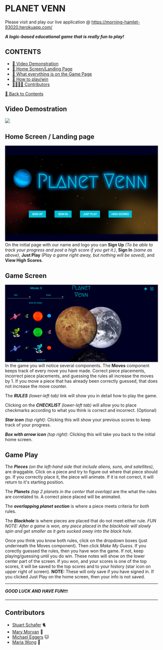 # PLANET VENN #

Please visit and play our live application @ https://morning-hamlet-93020.herokuapp.com/

***A logic-based educational game that is really fun to play!***

<a name="contents"></a>

## CONTENTS ##

- [:movie_camera: Video Demonstration](#demo)
- [:milky_way: Home Screen/Landing Page](#home)
- [:red_circle: What everything is on the Game Page](#gamescreen)
- [:tada: How to play/win](#gameplay)
- [:man::woman::man::woman: Contributors](#contributors)

<a name="contents"></a>

[:file_folder: Back to Contents](#contents)

<a name="demo"></a>
## Video Demostration ##
![](public/images/video.gif)

<a name="home"></a>
## Home Screen / Landing page ##
![](public/images/initial.png)
On the initial page with our name and logo you can **Sign Up** *(To be able to track your progress and post a high score if you get it.)*, **Sign In** *(same as above)*, **Just Play** *(Play a game right away, but nothing will be saved)*, and **View High Scores**.

<a name="gamescreen"></a>
## Game Screen ##
![](public/images/gamescreen.png)
In the game you will notice several components.  The **Moves** component keeps track of every move you have made.  Correct piece placements, incorrect piece placements, and guessing the rules all increase the moves by 1. If you move a piece that has already been correctly guessed, that does not increase the move counter.

The ***RULES*** *(lower-left tab)* link will show you in detail how to play the game.

Clicking on the ***CHECKLIST*** *(lower-left tab)* will allow you to place checkmarks according to what you think is correct and incorrect. (Optional)

***Star icon*** *(top right)*: Clicking this will show your previous scores to keep track of your progress.

***Box with arrow icon*** *(top right)*: Clicking this will take you back to the initial home screen.

<a name="gameplay"></a>
## Game Play ##
The ***Pieces*** *(on the left-hand side that include aliens, suns, and satellites)*, are draggable.  Click on a piece and try to figure out where that piece should go.  If you correctly place it, the piece will animate.  If it is not correct, it will return to it's starting position.

The ***Planets*** *(top 2 planets in the center that overlap)* are the what the rules are correlated to.  A correct piece placed will be animated.

The ***overlapping planet section*** is where a piece meets criteria for *both* rules.

The ***Blackhole*** is where pieces are placed that do not meet either rule.  *FUN NOTE: After a game is won, any piece placed in the blackhole will slowly spin and get smaller as it gets sucked away into the black hole*.

Once you think you know both rules, click on the dropdown boxes (just underneath the Moves component).  Then click *Make My Guess*.  If you corectly guessed the rules, then you have won the game.  If not, keep playing/guessing until you do win.  These notes will show on the lower center part of the screen.  If you won, and your scores is one of the top scores, it will be saved to the top scores and to your history (star icon on upper right of screen).  **NOTE:** These will only save if you have signed in.  If you clicked Just Play on the home screen, then your info is not saved.

___

***GOOD LUCK AND HAVE FUN***:exclamation::exclamation::exclamation:

___

<a name="contributors"></a>

## Contributors ##
- [Stuart Schafer](https://github.com/stuartschafer) :cat2:
- [Mary Morvan](https://www.github.com/mamorvan) :koala:
- [Michael Eggers](https://github.com/mdeggers84) :cat:
- [Maria Wong](https://github.com/mwong770) :dog: